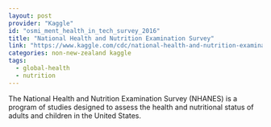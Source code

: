 ```yaml
---
layout: post
provider: "Kaggle"
id: "osmi_ment_health_in_tech_survey_2016"
title: "National Health and Nutrition Examination Survey"
link: "https://www.kaggle.com/cdc/national-health-and-nutrition-examination-survey"
categories: non-new-zealand kaggle
tags:
  - global-health 
  - nutrition
---
```


The National Health and Nutrition Examination Survey (NHANES) is a program of studies designed to assess the health and nutritional status of adults and children in the United States.